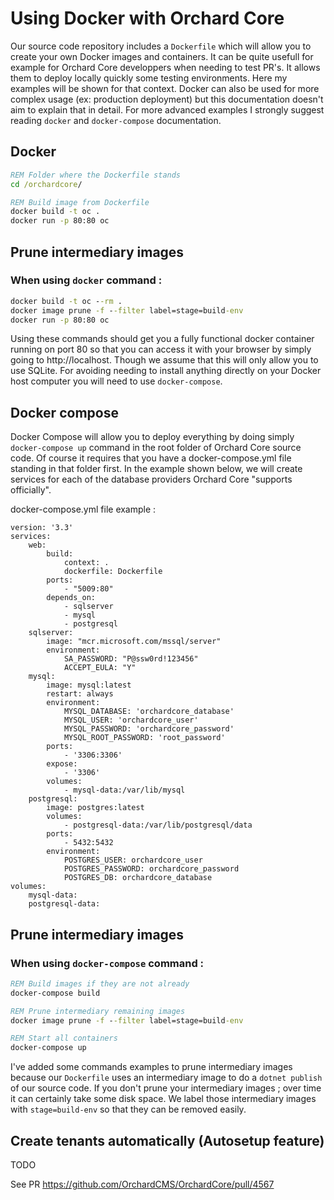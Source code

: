 # Using Docker with Orchard Core

Our source code repository includes a `Dockerfile` which will allow you to create your own Docker images and containers. It can be quite usefull for example for Orchard Core developpers when needing to test PR's. It allows them to deploy locally quickly some testing environments. Here my examples will be shown for that context. Docker can also be used for more complex usage (ex: production deployment) but this documentation doesn't aim to explain that in detail. For more advanced examples I strongly suggest reading `docker` and `docker-compose` documentation.

## Docker

```cmd
REM Folder where the Dockerfile stands
cd /orchardcore/ 

REM Build image from Dockerfile
docker build -t oc .
docker run -p 80:80 oc
```

## Prune intermediary images

### When using `docker` command : 

```cmd
docker build -t oc --rm .
docker image prune -f --filter label=stage=build-env
docker run -p 80:80 oc
```

Using these commands should get you a fully functional docker container running on port 80 so that you can access it with your browser by simply going to http://localhost. Though we assume that this will only allow you to use SQLite. For avoiding needing to install anything directly on your Docker host computer you will need to use `docker-compose`.

## Docker compose

Docker Compose will allow you to deploy everything by doing simply `docker-compose up` command in the root folder of Orchard Core source code. Of course it requires that you have a docker-compose.yml file standing in that folder first. In the example shown below, we will create services for each of the database providers Orchard Core "supports officially".

docker-compose.yml file example :  

```YML
version: '3.3'
services:
    web:
        build: 
            context: .
            dockerfile: Dockerfile
        ports:
            - "5009:80"
        depends_on:
            - sqlserver
            - mysql
            - postgresql
    sqlserver:
        image: "mcr.microsoft.com/mssql/server"
        environment:
            SA_PASSWORD: "P@ssw0rd!123456"
            ACCEPT_EULA: "Y"
    mysql:
        image: mysql:latest
        restart: always
        environment:
            MYSQL_DATABASE: 'orchardcore_database'
            MYSQL_USER: 'orchardcore_user'
            MYSQL_PASSWORD: 'orchardcore_password'
            MYSQL_ROOT_PASSWORD: 'root_password'
        ports:
            - '3306:3306'
        expose:
            - '3306'
        volumes:
            - mysql-data:/var/lib/mysql
    postgresql:
        image: postgres:latest
        volumes:
            - postgresql-data:/var/lib/postgresql/data
        ports:
            - 5432:5432
        environment:
            POSTGRES_USER: orchardcore_user
            POSTGRES_PASSWORD: orchardcore_password
            POSTGRES_DB: orchardcore_database
volumes:
    mysql-data:
    postgresql-data:

```
## Prune intermediary images

### When using `docker-compose` command : 

```cmd
REM Build images if they are not already
docker-compose build

REM Prune intermediary remaining images
docker image prune -f --filter label=stage=build-env

REM Start all containers
docker-compose up
```

I've added some commands examples to prune intermediary images because our `Dockerfile` uses an intermediary image to do a `dotnet publish` of our source code. If you don't prune your intermediary images ; over time it can certainly take some disk space. We label those intermediary images with `stage=build-env` so that they can be removed easily.

## Create tenants automatically (Autosetup feature)

TODO

See PR https://github.com/OrchardCMS/OrchardCore/pull/4567
